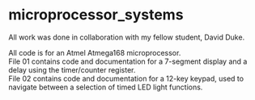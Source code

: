 # microprocessor_systems

All work was done in collaboration with my fellow student, David Duke.</br>

All code is for an Atmel Atmega168 microprocessor.</br>
File 01 contains code and documentation for a 7-segment display and a delay using the timer/counter register.</br>
File 02 contains code and documentation for a 12-key keypad, used to navigate between a selection of timed LED light functions.</br>
